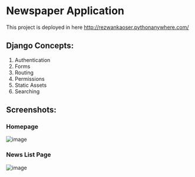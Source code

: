 # Newspaper Application

This project is deployed in here 
http://rezwankaoser.pythonanywhere.com/

## Django Concepts:
1. Authentication 
2. Forms
3. Routing
4. Permissions
5. Static Assets
6. Searching


## Screenshots:
### Homepage
![image](https://user-images.githubusercontent.com/30120066/199056645-71970534-b7fe-4db1-adfe-fdc5ed27f8af.png)

### News List Page
![image](https://user-images.githubusercontent.com/30120066/199056851-7c83dd6f-11da-424a-a159-8d1ddf6b57da.png)
